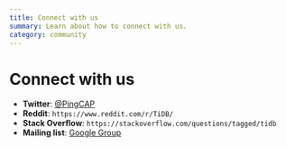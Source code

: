 ```yaml
---
title: Connect with us
summary: Learn about how to connect with us.
category: community
---
```


# Connect with us

- **Twitter**: [@PingCAP](https://twitter.com/PingCAP)
- **Reddit**: `https://www.reddit.com/r/TiDB/`
- **Stack Overflow**: `https://stackoverflow.com/questions/tagged/tidb`
- **Mailing list**: [Google Group](https://groups.google.com/forum/#!forum/tidb-user)
